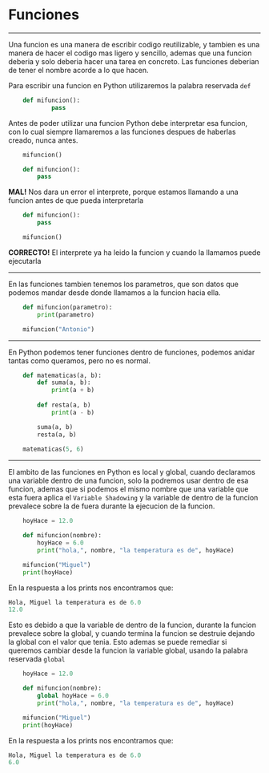 # Funciones
---

Una funcion es una manera de escribir codigo reutilizable, y tambien es una manera de hacer el codigo mas ligero y sencillo, ademas que una funcion deberia y solo deberia hacer una tarea en concreto. Las funciones deberian de tener el nombre acorde a lo que hacen.

Para escribir una funcion en Python utilizaremos la palabra reservada ```def```

```python
    def mifuncion():
            pass
```

Antes de poder utilizar una funcion Python debe interpretar esa funcion, con lo cual siempre llamaremos a las funciones despues de haberlas creado, nunca antes.

```python
    mifuncion()

    def mifuncion():
        pass
```
**MAL!** Nos dara un error el interprete, porque estamos llamando a una funcion antes de que pueda interpretarla
```python
    def mifuncion():
        pass

    mifuncion()
```
**CORRECTO!** El interprete ya ha leido la funcion y cuando la llamamos puede ejecutarla

---
En las funciones tambien tenemos los parametros, que son datos que podemos mandar desde donde llamamos a la funcion hacia ella.

```python
    def mifuncion(parametro):
        print(parametro)

    mifuncion("Antonio")
```

---
En Python podemos tener funciones dentro de funciones, podemos anidar tantas como queramos, pero no es normal. 

```python
    def matematicas(a, b):
        def suma(a, b):
            print(a + b)
        
        def resta(a, b)
            print(a - b)

        suma(a, b)
        resta(a, b)
    
    matematicas(5, 6)
```
---
El ambito de las funciones en Python es local y global, cuando declaramos una variable dentro de una funcion, solo la podremos usar dentro de esa funcion, ademas que si podemos el mismo nombre que una variable que esta fuera aplica el ```Variable Shadowing``` y la variable de dentro de la funcion prevalece sobre la de fuera durante la ejecucion de la funcion.

```python
    hoyHace = 12.0

    def mifuncion(nombre): 
        hoyHace = 6.0
        print("hola,", nombre, "la temperatura es de", hoyHace)

    mifuncion("Miguel")
    print(hoyHace)
```
En la respuesta a los prints nos encontramos que:
```python
Hola, Miguel la temperatura es de 6.0
12.0
```
Esto es debido a que la variable de dentro de la funcion, durante la funcion prevalece sobre la global, y cuando termina la funcion se destruie dejando la global con el valor que tenia. 
Esto ademas se puede remediar si queremos cambiar desde la funcion la variable global, usando la palabra reservada ```global```
```python
    hoyHace = 12.0

    def mifuncion(nombre): 
        global hoyHace = 6.0
        print("hola,", nombre, "la temperatura es de", hoyHace)

    mifuncion("Miguel")
    print(hoyHace)
```
En la respuesta a los prints nos encontramos que:
```python
Hola, Miguel la temperatura es de 6.0
6.0
```